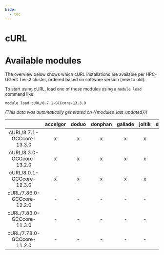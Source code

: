 ```yaml
---
hide:
  - toc
---
```


cURL
====

# Available modules


The overview below shows which cURL installations are available per HPC-UGent Tier-2 cluster, ordered based on software version (new to old).

To start using cURL, load one of these modules using a `module load` command like:

```shell
module load cURL/8.7.1-GCCcore-13.3.0
```

*(This data was automatically generated on {{modules_last_updated}})*  

| |accelgor|doduo|donphan|gallade|joltik|shinx|
| :---: | :---: | :---: | :---: | :---: | :---: | :---: |
|cURL/8.7.1-GCCcore-13.3.0|x|x|x|x|x|x|
|cURL/8.3.0-GCCcore-13.2.0|x|x|x|x|x|x|
|cURL/8.0.1-GCCcore-12.3.0|x|x|x|x|x|x|
|cURL/7.86.0-GCCcore-12.2.0|-|-|-|-|-|x|
|cURL/7.83.0-GCCcore-11.3.0|-|-|-|-|-|x|
|cURL/7.78.0-GCCcore-11.2.0|-|-|-|-|-|x|
